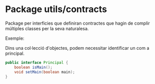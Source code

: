 # Package utils/contracts
Package per interficies que definiran contractes que hagin de complir múltiples classes per la seva naturalesa.

Exemple:

Dins una col·lecció d'objectes, podem necessitar identificar un com a principal.

`````java
public interface Principal {
    boolean isMain();
    void setMain(boolean main);
}
````` 